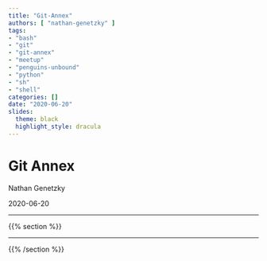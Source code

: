 ```yaml
---
title: "Git-Annex"
authors: [ "nathan-genetzky" ]
tags:
- "bash"
- "git"
- "git-annex"
- "meetup"
- "penguins-unbound"
- "python"
- "sh"
- "shell"
categories: []
date: "2020-06-20"
slides:
  theme: black
  highlight_style: dracula
---
```



# Git Annex

Nathan Genetzky

2020-06-20

---

{{% section %}}

---

{{% /section %}}
